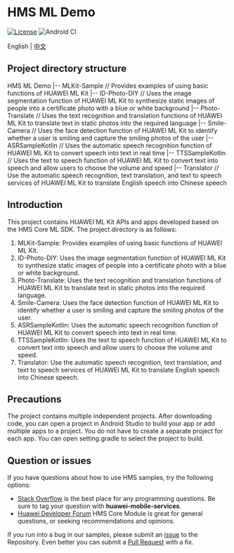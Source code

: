 # HMS ML Demo

[![License](https://img.shields.io/badge/Docs-hmsguides-brightgreen)](https://developer.huawei.com/consumer/cn/doc/development/HMS-Guides/ml-introduction-4)  ![Android CI](https://github.com/HMS-Core/hms-ml-demo/workflows/Android%20CI/badge.svg)

English | [中文](https://github.com/HMS-Core/hms-ml-demo/blob/master/README_ZH.md)

## Project directory structure
   HMS ML Demo
        |-- MLKit-Sample // Provides examples of using basic functions of HUAWEI ML Kit
        |-- ID-Photo-DIY // Uses the image segmentation function of HUAWEI ML Kit to synthesize static images of people into a certificate photo with a blue or white background
        |-- Photo-Translate // Uses the text recognition and translation functions of HUAWEI ML Kit to translate text in static photos into the required language
	    |-- Smile-Camera // Uses the face detection function of HUAWEI ML Kit to identify whether a user is smiling and capture the smiling photos of the user
	    |-- ASRSampleKotlin // Uses the automatic speech recognition function of HUAWEI ML Kit to convert speech into text in real time
		|-- TTSSampleKotlin // Uses the text to speech function of HUAWEI ML Kit to convert text into speech and allow users to choose the volume and speed
		|-- Translator // Use the automatic speech recognition, text translation, and  text to speech services of HUAWEI ML Kit to translate English speech into Chinese speech

## Introduction

This project contains HUAWEI ML Kit APIs and apps developed based on the HMS Core ML SDK. The project directory is as follows:
1. MLKit-Sample: Provides examples of using basic functions of HUAWEI ML Kit.
2. ID-Photo-DIY: Uses the image segmentation function of HUAWEI ML Kit to synthesize static images of people into a certificate photo with a blue or white background.
3. Photo-Translate: Uses the text recognition and translation functions of HUAWEI ML Kit to translate text in static photos into the required language.
4. Smile-Camera: Uses the face detection function of HUAWEI ML Kit to identify whether a user is smiling and capture the smiling photos of the user.
5. ASRSampleKotlin: Uses the automatic speech recognition function of HUAWEI ML Kit to convert speech into text in real time.
6. TTSSampleKotlin: Uses the text to speech function of HUAWEI ML Kit to convert text into speech and allow users to choose the volume and speed.
7. Translator: Use the automatic speech recognition, text translation, and  text to speech services of HUAWEI ML Kit to translate English speech into Chinese speech. 
## Precautions

The project contains multiple independent projects. After downloading code,
you can open a project in Android Studio to build your app or add multiple apps to a project.
You do not have to create a separate project for each app. You can open setting.gradle to select the project to build.

## Question or issues
If you have questions about how to use HMS samples, try the following options:
- [Stack Overflow](https://stackoverflow.com/questions/tagged/huawei-mobile-services) is the best place for any programming questions. Be sure to tag your question with 
**huawei-mobile-services**.
- [Huawei Developer Forum](https://forums.developer.huawei.com/forumPortal/en/home?fid=0101187876626530001) HMS Core Module is great for general questions, or seeking recommendations and opinions.

If you run into a bug in our samples, please submit an [issue](https://github.com/HMS-Core/hms-ml-demo/issues) to the Repository. Even better you can submit a [Pull Request](https://github.com/HMS-Core/hms-ml-demo/pulls) with a fix.
